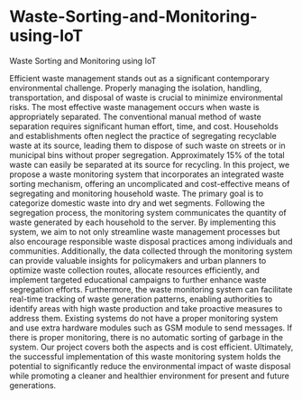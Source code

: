 # Waste-Sorting-and-Monitoring-using-IoT
Waste Sorting and Monitoring using IoT

Efficient waste management stands out as a significant contemporary environmental challenge. Properly managing the isolation, handling, transportation, and disposal of waste is crucial to minimize environmental risks. The most effective waste management occurs when waste is appropriately separated. The conventional manual method of waste separation requires significant human effort, time, and cost. Households and establishments often neglect the practice of segregating recyclable waste at its source, leading them to dispose of such waste on streets or in municipal bins without proper segregation. Approximately 15% of the total waste can easily be separated at its source for recycling. In this project, we propose a waste monitoring system that incorporates an integrated waste sorting mechanism, offering an uncomplicated and cost-effective means of segregating and monitoring household waste. The primary goal is to categorize domestic waste into dry and wet segments. Following the segregation process, the monitoring system communicates the quantity of waste generated by each household to the server. By implementing this system, we aim to not only streamline waste management processes but also encourage responsible waste disposal practices among individuals and communities. Additionally, the data collected through the monitoring system can provide valuable insights for policymakers and urban planners to optimize waste collection routes, allocate resources efficiently, and implement targeted educational campaigns to further enhance waste segregation efforts. Furthermore, the waste monitoring system can facilitate real-time tracking of waste generation patterns, enabling authorities to identify areas with high waste production and take proactive measures to address them. Existing systems do not have a proper monitoring system and use extra hardware modules such as GSM module to send messages. If there is proper monitoring, there is no automatic sorting of garbage in the system. Our project covers both the aspects and is cost efficient. Ultimately, the successful implementation of this waste monitoring system holds the potential to significantly reduce the environmental impact of waste disposal while promoting a cleaner and healthier environment for present and future generations.
